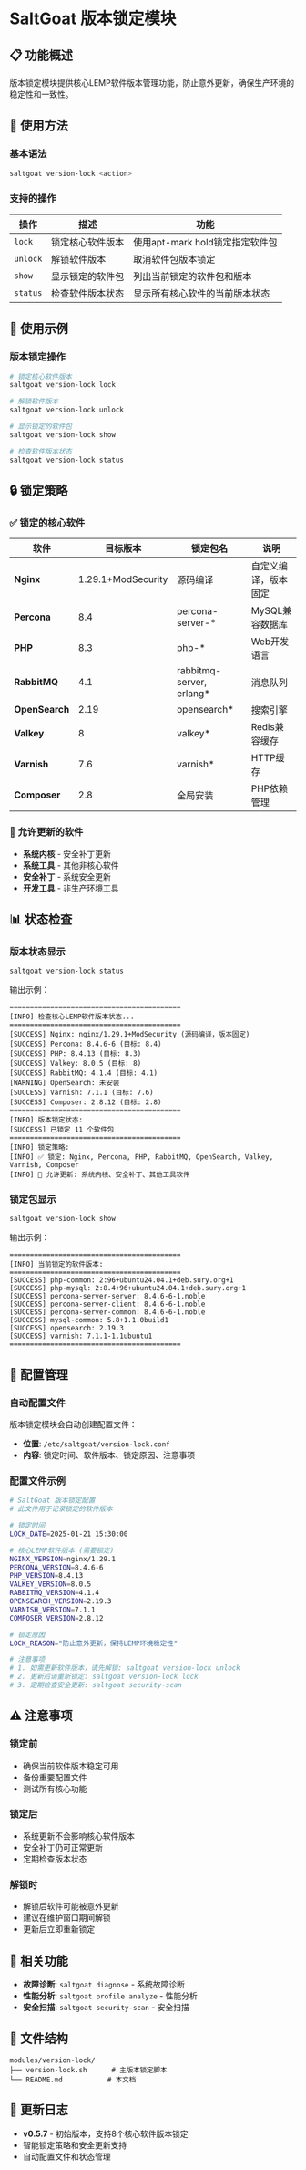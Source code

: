 # SaltGoat 版本锁定模块

## 📋 功能概述

版本锁定模块提供核心LEMP软件版本管理功能，防止意外更新，确保生产环境的稳定性和一致性。

## 🚀 使用方法

### 基本语法
```bash
saltgoat version-lock <action>
```

### 支持的操作

| 操作 | 描述 | 功能 |
|------|------|------|
| `lock` | 锁定核心软件版本 | 使用apt-mark hold锁定指定软件包 |
| `unlock` | 解锁软件版本 | 取消软件包版本锁定 |
| `show` | 显示锁定的软件包 | 列出当前锁定的软件包和版本 |
| `status` | 检查软件版本状态 | 显示所有核心软件的当前版本状态 |

## 📖 使用示例

### 版本锁定操作
```bash
# 锁定核心软件版本
saltgoat version-lock lock

# 解锁软件版本
saltgoat version-lock unlock

# 显示锁定的软件包
saltgoat version-lock show

# 检查软件版本状态
saltgoat version-lock status
```

## 🔒 锁定策略

### ✅ 锁定的核心软件

| 软件 | 目标版本 | 锁定包名 | 说明 |
|------|----------|----------|------|
| **Nginx** | 1.29.1+ModSecurity | 源码编译 | 自定义编译，版本固定 |
| **Percona** | 8.4 | percona-server-* | MySQL兼容数据库 |
| **PHP** | 8.3 | php-* | Web开发语言 |
| **RabbitMQ** | 4.1 | rabbitmq-server, erlang* | 消息队列 |
| **OpenSearch** | 2.19 | opensearch* | 搜索引擎 |
| **Valkey** | 8 | valkey* | Redis兼容缓存 |
| **Varnish** | 7.6 | varnish* | HTTP缓存 |
| **Composer** | 2.8 | 全局安装 | PHP依赖管理 |

### 🔄 允许更新的软件

- **系统内核** - 安全补丁更新
- **系统工具** - 其他非核心软件
- **安全补丁** - 系统安全更新
- **开发工具** - 非生产环境工具

## 📊 状态检查

### 版本状态显示
```bash
saltgoat version-lock status
```

输出示例：
```
==========================================
[INFO] 检查核心LEMP软件版本状态...
==========================================
[SUCCESS] Nginx: nginx/1.29.1+ModSecurity (源码编译，版本固定)
[SUCCESS] Percona: 8.4.6-6 (目标: 8.4)
[SUCCESS] PHP: 8.4.13 (目标: 8.3)
[SUCCESS] Valkey: 8.0.5 (目标: 8)
[SUCCESS] RabbitMQ: 4.1.4 (目标: 4.1)
[WARNING] OpenSearch: 未安装
[SUCCESS] Varnish: 7.1.1 (目标: 7.6)
[SUCCESS] Composer: 2.8.12 (目标: 2.8)
==========================================
[INFO] 版本锁定状态:
[SUCCESS] 已锁定 11 个软件包
==========================================
[INFO] 锁定策略:
[INFO] ✅ 锁定: Nginx, Percona, PHP, RabbitMQ, OpenSearch, Valkey, Varnish, Composer
[INFO] 🔄 允许更新: 系统内核、安全补丁、其他工具软件
```

### 锁定包显示
```bash
saltgoat version-lock show
```

输出示例：
```
==========================================
[INFO] 当前锁定的软件版本:
==========================================
[SUCCESS] php-common: 2:96+ubuntu24.04.1+deb.sury.org+1
[SUCCESS] php-mysql: 2:8.4+96+ubuntu24.04.1+deb.sury.org+1
[SUCCESS] percona-server-server: 8.4.6-6-1.noble
[SUCCESS] percona-server-client: 8.4.6-6-1.noble
[SUCCESS] percona-server-common: 8.4.6-6-1.noble
[SUCCESS] mysql-common: 5.8+1.1.0build1
[SUCCESS] opensearch: 2.19.3
[SUCCESS] varnish: 7.1.1-1.1ubuntu1
==========================================
```

## 🔧 配置管理

### 自动配置文件
版本锁定模块会自动创建配置文件：
- **位置**: `/etc/saltgoat/version-lock.conf`
- **内容**: 锁定时间、软件版本、锁定原因、注意事项

### 配置文件示例
```bash
# SaltGoat 版本锁定配置
# 此文件用于记录锁定的软件版本

# 锁定时间
LOCK_DATE=2025-01-21 15:30:00

# 核心LEMP软件版本 (需要锁定)
NGINX_VERSION=nginx/1.29.1
PERCONA_VERSION=8.4.6-6
PHP_VERSION=8.4.13
VALKEY_VERSION=8.0.5
RABBITMQ_VERSION=4.1.4
OPENSEARCH_VERSION=2.19.3
VARNISH_VERSION=7.1.1
COMPOSER_VERSION=2.8.12

# 锁定原因
LOCK_REASON="防止意外更新，保持LEMP环境稳定性"

# 注意事项
# 1. 如需更新软件版本，请先解锁: saltgoat version-lock unlock
# 2. 更新后请重新锁定: saltgoat version-lock lock
# 3. 定期检查安全更新: saltgoat security-scan
```

## ⚠️ 注意事项

### 锁定前
- 确保当前软件版本稳定可用
- 备份重要配置文件
- 测试所有核心功能

### 锁定后
- 系统更新不会影响核心软件版本
- 安全补丁仍可正常更新
- 定期检查版本状态

### 解锁时
- 解锁后软件可能被意外更新
- 建议在维护窗口期间解锁
- 更新后立即重新锁定

## 🔗 相关功能

- **故障诊断**: `saltgoat diagnose` - 系统故障诊断
- **性能分析**: `saltgoat profile analyze` - 性能分析
- **安全扫描**: `saltgoat security-scan` - 安全扫描

## 📁 文件结构

```
modules/version-lock/
├── version-lock.sh      # 主版本锁定脚本
└── README.md           # 本文档
```

## 📝 更新日志

- **v0.5.7** - 初始版本，支持8个核心软件版本锁定
- 智能锁定策略和安全更新支持
- 自动配置文件和状态管理
